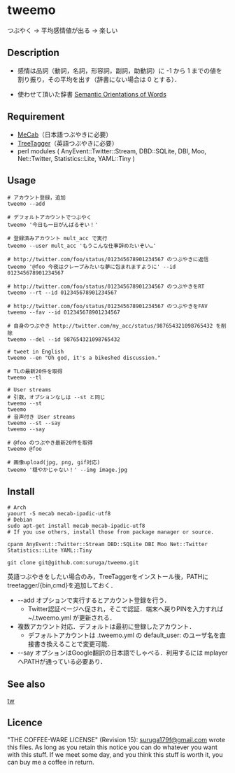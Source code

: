 tweemo
====

つぶやく -> 平均感情値が出る -> 楽しい

## Description

* 感情は品詞（動詞，名詞，形容詞，副詞，助動詞）に -1 から 1 までの値を割り振り，その平均を出す（辞書にない場合は 0 とする）．

* 使わせて頂いた辞書 [Semantic Orientations of Words](http://www.lr.pi.titech.ac.jp/~takamura/pndic_en.html)

## Requirement

* [MeCab](https://code.google.com/p/mecab/)（日本語つぶやきに必要）
* [TreeTagger](http://www.cis.uni-muenchen.de/~schmid/tools/TreeTagger/)（英語つぶやきに必要）
* perl modules ( AnyEvent::Twitter::Stream, DBD::SQLite, DBI, Moo, Net::Twitter, Statistics::Lite, YAML::Tiny )

## Usage

```
# アカウント登録，追加
tweemo --add

# デフォルトアカウントでつぶやく
tweemo '今日も一日がんばるぞい！'

# 登録済みアカウント mult_acc で実行
tweemo --user mult_acc 'もうこんな仕事辞めたいぞい…'

# http://twitter.com/foo/status/012345678901234567 のつぶやきに返信
tweemo '@foo 今夜はクレープみたいな夢に包まれますように' --id 012345678901234567

# http://twitter.com/foo/status/012345678901234567 のつぶやきをRT
tweemo --rt --id 012345678901234567

# http://twitter.com/foo/status/012345678901234567 のつぶやきをFAV
tweemo --fav --id 012345678901234567

# 自身のつぶやき http://twitter.com/my_acc/status/987654321098765432 を削除
tweemo --del --id 987654321098765432

# tweet in English
tweemo --en "Oh god, it's a bikeshed discussion."

# TLの最新20件を取得
tweemo --tl

# User streams
# 引数，オプションなしは --st と同じ
tweemo --st
tweemo
# 音声付き User streams
tweemo --st --say
tweemo --say

# @foo のつぶやき最新20件を取得
tweemo @foo

# 画像upload(jpg, png, gif対応)
tweemo '穏やかじゃない！' --img image.jpg
```

## Install

```
# Arch
yaourt -S mecab mecab-ipadic-utf8
# Debian
sudo apt-get install mecab mecab-ipadic-utf8
# If you use others, install those from package manager or source.

cpanm AnyEvent::Twitter::Stream DBD::SQLite DBI Moo Net::Twitter Statistics::Lite YAML::Tiny

git clone git@github.com:suruga/tweemo.git
```
英語つぶやきをしたい場合のみ，TreeTaggerをインストール後，PATHにtreetagger/{bin,cmd}を追加しておく．

* --add オプションで実行するとアカウント登録を行う．
    * Twitter認証ページへ促され，そこで認証．端末へ戻りPINを入力すれば ~/.tweemo.yml が更新される．
* 複数アカウント対応．デフォルトは最初に登録したアカウント．
    * デフォルトアカウントは .tweemo.yml の default_user: のユーザ名を直接書き換えることで変更可能．
* --say オプションはGoogle翻訳の日本語でしゃべる．利用するには mplayer へPATHが通っている必要あり．

## See also

[tw](https://github.com/shokai/tw)

## Licence

"THE COFFEE-WARE LICENSE" (Revision 15):
<suruga179f@gmail.com> wrote this files.  As long as you retain this notice
you can do whatever you want with this stuff. If we meet some day, and you
think this stuff is worth it, you can buy me a coffee in return.
